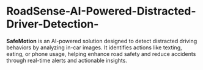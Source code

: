 # RoadSense-AI-Powered-Distracted-Driver-Detection-
**SafeMotion** is an AI-powered solution designed to detect distracted driving behaviors by analyzing in-car images. It identifies actions like texting, eating, or phone usage, helping enhance road safety and reduce accidents through real-time alerts and actionable insights.
